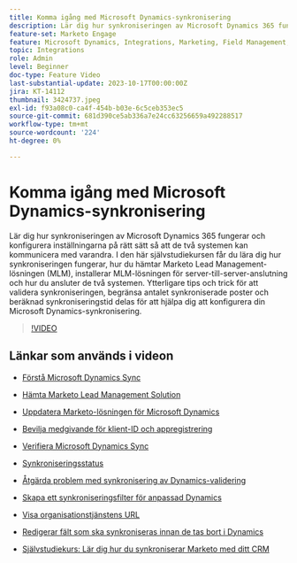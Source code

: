 ```yaml
---
title: Komma igång med Microsoft Dynamics-synkronisering
description: Lär dig hur synkroniseringen av Microsoft Dynamics 365 fungerar och konfigurera inställningarna på rätt sätt så att de två systemen kan kommunicera med varandra. I den här självstudiekursen får du lära dig hur synkroniseringen fungerar, hur du hämtar Marketo Lead Management-lösningen (MLM), installerar MLM-lösningen för server-till-server-anslutning och hur du ansluter de två systemen.
feature-set: Marketo Engage
feature: Microsoft Dynamics, Integrations, Marketing, Field Management, Administration
topic: Integrations
role: Admin
level: Beginner
doc-type: Feature Video
last-substantial-update: 2023-10-17T00:00:00Z
jira: KT-14112
thumbnail: 3424737.jpeg
exl-id: f93a08c0-ca4f-454b-b03e-6c5ceb353ec5
source-git-commit: 681d390ce5ab336a7e24cc63256659a492288517
workflow-type: tm+mt
source-wordcount: '224'
ht-degree: 0%

---
```


# Komma igång med Microsoft Dynamics-synkronisering

Lär dig hur synkroniseringen av Microsoft Dynamics 365 fungerar och konfigurera inställningarna på rätt sätt så att de två systemen kan kommunicera med varandra. I den här självstudiekursen får du lära dig hur synkroniseringen fungerar, hur du hämtar Marketo Lead Management-lösningen (MLM), installerar MLM-lösningen för server-till-server-anslutning och hur du ansluter de två systemen. Ytterligare tips och trick för att validera synkroniseringen, begränsa antalet synkroniserade poster och beräknad synkroniseringstid delas för att hjälpa dig att konfigurera din Microsoft Dynamics-synkronisering.

>[!VIDEO](https://video.tv.adobe.com/v/3430212/?learn=on&captions=swe)

## Länkar som används i videon

* [Förstå Microsoft Dynamics Sync](https://experienceleague.adobe.com/docs/marketo/using/product-docs/crm-sync/microsoft-dynamics/understanding-the-microsoft-dynamics-sync.html?lang=sv-SE)

* [Hämta Marketo Lead Management Solution](https://experienceleague.adobe.com/docs/marketo/using/product-docs/crm-sync/microsoft-dynamics/sync-setup/download-the-marketo-lead-management-solution.html?lang=sv-SE)

* [Uppdatera Marketo-lösningen för Microsoft Dynamics](https://experienceleague.adobe.com/docs/marketo/using/product-docs/crm-sync/microsoft-dynamics/sync-setup/update-the-marketo-solution-for-microsoft-dynamics.html?lang=sv-SE)

* [Bevilja medgivande för klient-ID och appregistrering](https://experienceleague.adobe.com/docs/marketo/using/product-docs/crm-sync/microsoft-dynamics/sync-setup/grant-consent-for-client-id-and-app-registration.html?lang=sv-SE)

* [Verifiera Microsoft Dynamics Sync](https://experienceleague.adobe.com/docs/marketo/using/product-docs/crm-sync/microsoft-dynamics/sync-setup/validate-microsoft-dynamics-sync.html?lang=sv-SE)

* [Synkroniseringsstatus](https://experienceleague.adobe.com/docs/marketo/using/product-docs/crm-sync/microsoft-dynamics/microsoft-dynamics-sync-details/sync-status.html?lang=sv-SE)

* [Åtgärda problem med synkronisering av Dynamics-validering](https://experienceleague.adobe.com/docs/marketo/using/product-docs/crm-sync/microsoft-dynamics/fix-dynamics-validation-sync-issues.html?lang=sv-SE)

* [Skapa ett synkroniseringsfilter för anpassad Dynamics](https://experienceleague.adobe.com/docs/marketo/using/product-docs/crm-sync/microsoft-dynamics/custom-dynmaics-sync-filter-details/create-a-custom-dynamics-sync-filter.html?lang=sv-SE)

* [Visa organisationstjänstens URL](https://experienceleague.adobe.com/docs/marketo/using/product-docs/crm-sync/microsoft-dynamics/sync-setup/view-the-organization-service-url.html?lang=sv-SE)

* [Redigerar fält som ska synkroniseras innan de tas bort i Dynamics](https://experienceleague.adobe.com/docs/marketo/using/product-docs/crm-sync/microsoft-dynamics/microsoft-dynamics-sync-details/editing-fields-to-sync-before-deleting-them-in-dynamics.html?lang=sv-SE)

* [Självstudiekurs: Lär dig hur du synkroniserar Marketo med ditt CRM](https://experienceleague.adobe.com/docs/marketo-learn/tutorials/lead-and-data-management/crm-sync-learn.html?lang=sv-SE)
